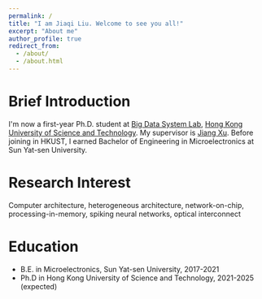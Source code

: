 ```yaml
---
permalink: /
title: "I am Jiaqi Liu. Welcome to see you all!"
excerpt: "About me"
author_profile: true
redirect_from: 
  - /about/
  - /about.html
---
```


Brief Introduction
======
I'm now a first-year Ph.D. student at [Big Data System Lab](https://eexu.home.ece.ust.hk/BDSL.html), [Hong Kong University of Science and Technology](https://hkust.edu.hk). My supervisor is [Jiang Xu](https://eexu.home.ece.ust.hk). Before joining in HKUST, I earned Bachelor of Engineering in Microelectronics at Sun Yat-sen University.

Research Interest
======
Computer architecture, heterogeneous architecture, network-on-chip, processing-in-memory, spiking neural networks, optical interconnect

Education
======
* B.E. in Microelectronics, Sun Yat-sen University, 2017-2021
* Ph.D in Hong Kong University of Science and Technology, 2021-2025 (expected)
